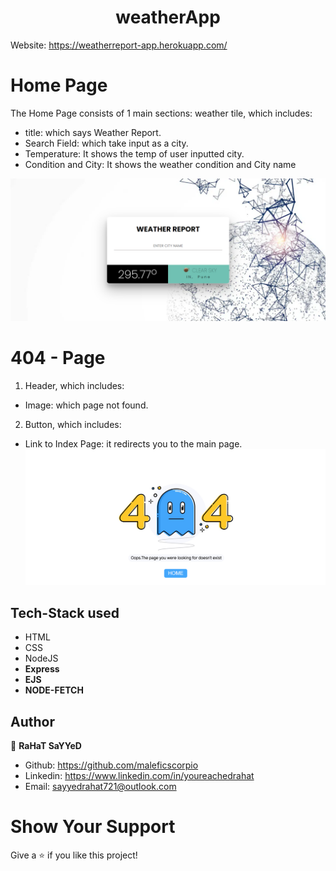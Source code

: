 

<h1 align="center">
 weatherApp
</h1>

Website: https://weatherreport-app.herokuapp.com/

# Home Page
The Home Page consists of 1 main sections:
weather tile, which includes:
- title: which says Weather Report.
- Search Field: which take input as a city.
- Temperature: It shows the temp of user inputted city.
- Condition and City: It shows the weather condition and City name

![ScreenShot](index.png)







# 404 - Page
1) Header, which includes:
- Image: which page not found.
2) Button, which includes:
- Link to Index Page: it redirects you to the main page. 
![ScreenShot](404.png)



## Tech-Stack used
- HTML
- CSS
- NodeJS
- **Express** 
- **EJS** 
- **NODE-FETCH** 

## Author
👤 **RaHaT SaYYeD**
- Github: https://github.com/maleficscorpio
- Linkedin: https://www.linkedin.com/in/youreachedrahat
- Email: sayyedrahat721@outlook.com

# Show Your Support

Give a ⭐️ if you like this project!
